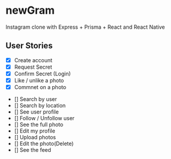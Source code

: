 # newGram

Instagram clone with Express + Prisma + React and React Native

## User Stories

- [x] Create account
- [x] Request Secret
- [x] Confirm Secret (Login)
- [x] Like / unlike a photo
- [x] Commnet on a photo
- [] Search by user
- [] Search by location
- [] See user profile
- [] Follow / Unfollow user
- [] See the full photo
- [] Edit my profile
- [] Upload photos
- [] Edit the photo(Delete)
- [] See the feed

